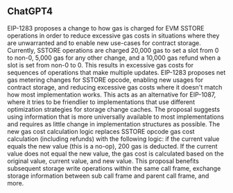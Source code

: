 ## ChatGPT4

EIP-1283 proposes a change to how gas is charged for EVM SSTORE operations in order to reduce excessive gas costs in situations where they are unwarranted and to enable new use-cases for contract storage. Currently, SSTORE operations are charged 20,000 gas to set a slot from 0 to non-0, 5,000 gas for any other change, and a 10,000 gas refund when a slot is set from non-0 to 0. This results in excessive gas costs for sequences of operations that make multiple updates. EIP-1283 proposes net gas metering changes for SSTORE opcode, enabling new usages for contract storage, and reducing excessive gas costs where it doesn't match how most implementation works. This acts as an alternative for EIP-1087, where it tries to be friendlier to implementations that use different optimization strategies for storage change caches. The proposal suggests using information that is more universally available to most implementations and requires as little change in implementation structures as possible. The new gas cost calculation logic replaces SSTORE opcode gas cost calculation (including refunds) with the following logic: if the current value equals the new value (this is a no-op), 200 gas is deducted. If the current value does not equal the new value, the gas cost is calculated based on the original value, current value, and new value. This proposal benefits subsequent storage write operations within the same call frame, exchange storage information between sub call frame and parent call frame, and more.
